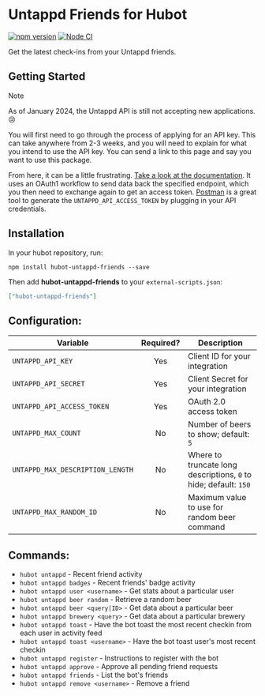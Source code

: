 # Untappd Friends for Hubot

[![npm version](https://badge.fury.io/js/hubot-untappd-friends.svg)](http://badge.fury.io/js/hubot-untappd-friends) [![Node CI](https://github.com/stephenyeargin/hubot-untappd-friends/actions/workflows/nodejs.yml/badge.svg)](https://github.com/stephenyeargin/hubot-untappd-friends/actions/workflows/nodejs.yml)

Get the latest check-ins from your Untappd friends.

## Getting Started

> [!NOTE]
> As of January 2024, the Untappd API is still not accepting new applications. :cry:

You will first need to go through the process of applying for an API key. This can take anywhere from 2-3 weeks, and you will need to explain for what you intend to use the API key. You can send a link to this page and say you want to use this package.

From here, it can be a little frustrating. [Take a look at the documentation](https://untappd.com/api/docs#authentication). It uses an OAuth1 workflow to send data back the specified endpoint, which you then need to exchange again to get an access token. [Postman](https://www.postman.com/) is a great tool to generate the `UNTAPPD_API_ACCESS_TOKEN` by plugging in your API credentials.

## Installation

In your hubot repository, run:

`npm install hubot-untappd-friends --save`

Then add **hubot-untappd-friends** to your `external-scripts.json`:

```json
["hubot-untappd-friends"]
```

## Configuration:

| Variable                         | Required? | Description                                                      |
| -------------------------------- | :-------: | ---------------------------------------------------------------- |
| `UNTAPPD_API_KEY`                | Yes       | Client ID for your integration                                   |
| `UNTAPPD_API_SECRET`             | Yes       | Client Secret for your integration                               |
| `UNTAPPD_API_ACCESS_TOKEN`       | Yes       | OAuth 2.0 access token                                           |
| `UNTAPPD_MAX_COUNT`              | No        | Number of beers to show; default: `5`                            |
| `UNTAPPD_MAX_DESCRIPTION_LENGTH` | No        | Where to truncate long descriptions, `0` to hide; default: `150` |
| `UNTAPPD_MAX_RANDOM_ID`          | No        | Maximum value to use for random beer command                     |

## Commands:

- `hubot untappd` - Recent friend activity
- `hubot untappd badges` - Recent friends' badge activity
- `hubot untappd user <username>` - Get stats about a particular user
- `hubot untappd beer random` - Retrieve a random beer
- `hubot untappd beer <query|ID>` - Get data about a particular beer
- `hubot untappd brewery <query>` - Get data about a particular brewery
- `hubot untappd toast` - Have the bot toast the most recent checkin from each user in activity feed
- `hubot untappd toast <username>` - Have the bot toast user's most recent checkin
- `hubot untappd register` - Instructions to register with the bot
- `hubot untappd approve` - Approve all pending friend requests
- `hubot untappd friends` - List the bot's friends
- `hubot untappd remove <username>` - Remove a friend
